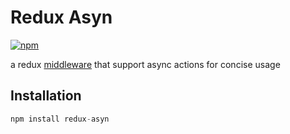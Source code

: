 # Redux Asyn

[![npm](https://img.shields.io/badge/npm-v1.2.0-blue.svg)](https://www.npmjs.com/package/redux-asyn)

a redux [middleware](http://redux.js.org/docs/advanced/Middleware.html) that support async actions for concise usage

## Installation
```js
npm install redux-asyn 
```
